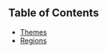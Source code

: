 Table of Contents
-----------------

- [Themes][themes]
- [Regions][regions]

[themes]: 01_Themes.md
[regions]: 01_Themes.md#regions